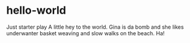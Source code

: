 # hello-world
Just starter play
A little hey to the world.
Gina is da bomb and she likes underwanter basket weaving and slow walks on the beach.  Ha!
